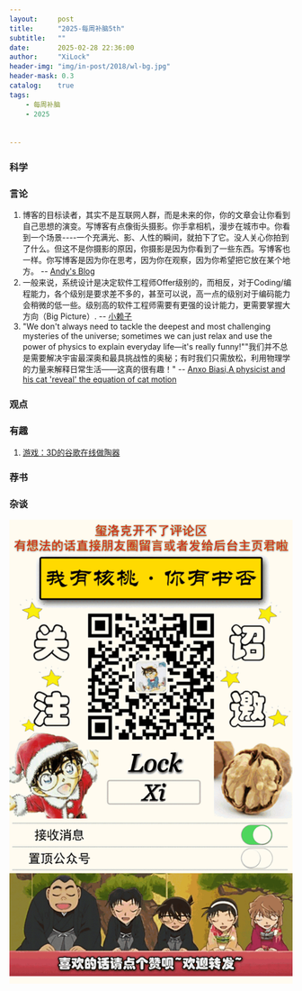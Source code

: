 ```yaml
---
layout:     post
title:      "2025-每周补脑5th"
subtitle:   ""
date:       2025-02-28 22:36:00
author:     "XiLock"
header-img: "img/in-post/2018/wl-bg.jpg"
header-mask: 0.3
catalog:    true
tags:
    - 每周补脑
    - 2025


---
```


### 科学


### 言论
1. 博客的目标读者，其实不是互联网人群，而是未来的你，你的文章会让你看到自己思想的演变。写博客有点像街头摄影。你手拿相机，漫步在城市中。你看到一个场景----一个充满光、影、人性的瞬间，就拍下了它。没人关心你拍到了什么。但这不是你摄影的原因，你摄影是因为你看到了一些东西。写博客也一样。你写博客是因为你在思考，因为你在观察，因为你希望把它放在某个地方。 -- [Andy's Blog](https://andysblog.uk/)
1. 一般来说，系统设计是决定软件工程师Offer级别的，而相反，对于Coding/编程能力，各个级别是要求差不多的，甚至可以说，高一点的级别对于编码能力会稍微的低一些。级别高的软件工程师需要有更强的设计能力，更需要掌握大方向（Big Picture）. -- [小赖子](https://justyy.com/archives/68019)
1.  "We don't always need to tackle the deepest and most challenging mysteries of the universe; sometimes we can just relax and use the power of physics to explain everyday life—it's really funny!""我们并不总是需要解决宇宙最深奥和最具挑战性的奥秘；有时我们只需放松，利用物理学的力量来解释日常生活——这真的很有趣！" -- [Anxo Biasi,A physicist and his cat 'reveal' the equation of cat motion](https://phys.org/news/2024-10-physicist-cat-reveal-equation-motion.html)

### 观点



### 有趣
1. [游戏：3D的谷歌在线做陶器](https://artsandculture.google.com/experiment/3d-pottery/nwHg1D0riJ1ltA)

### 荐书


### 杂谈


![](/img/wc-tail.GIF)
